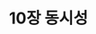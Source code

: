 ---
showBreadCrumbs: true
title: 10장 동시성
# summary: Chapter 10：Concurrency
summary: 스레드는 여러 활동을 동시에 수행할 수 있게 해준다. 하지만 동시성 프로그래밍은 단일 스레드 프로그래밍보다 어렵다. 잘못된 수 있는 일이 늘어나고 문제를 재현하기도 어려워지기 때문이다. 그렇다고 동시성 프로그래밍으로부터 언제까지나 도망 다닐 수는 없다. 자바 플랫폼 자체에 내재되어 있을 뿐 아니라, 오늘날 어디서나 쓰이는 멀티코어 프로세서의 힘을 제대로 활용하려면 반드시 내 것으로 만들어야만 하는 기술익 때문이다. 그래서 이번 장에는 동시성 프로그램을 명확하고 정확하게 만들고 잘 문서화하는 데 도움이 도는 조언들을 담았다.
description: 스레드는 여러 활동을 동시에 수행할 수 있게 해준다. 하지만 동시성 프로그래밍은 단일 스레드 프로그래밍보다 어렵다. 잘못된 수 있는 일이 늘어나고 문제를 재현하기도 어려워지기 때문이다. 그렇다고 동시성 프로그래밍으로부터 언제까지나 도망 다닐 수는 없다. 자바 플랫폼 자체에 내재되어 있을 뿐 아니라, 오늘날 어디서나 쓰이는 멀티코어 프로세서의 힘을 제대로 활용하려면 반드시 내 것으로 만들어야만 하는 기술익 때문이다. 그래서 이번 장에는 동시성 프로그램을 명확하고 정확하게 만들고 잘 문서화하는 데 도움이 도는 조언들을 담았다.
icon: <svg role="img" viewBox="0 0 24 24" xmlns="http://www.w3.org/2000/svg"><title>Java</title><path d="M8.851 18.56s-.917.534.653.714c1.902.218 2.874.187 4.969-.211 0 0 .552.346 1.321.646-4.699 2.013-10.633-.118-6.943-1.149M8.276 15.933s-1.028.761.542.924c2.032.209 3.636.227 6.413-.308 0 0 .384.389.987.602-5.679 1.661-12.007.13-7.942-1.218M13.116 11.475c1.158 1.333-.304 2.533-.304 2.533s2.939-1.518 1.589-3.418c-1.261-1.772-2.228-2.652 3.007-5.688 0-.001-8.216 2.051-4.292 6.573M19.33 20.504s.679.559-.747.991c-2.712.822-11.288 1.069-13.669.033-.856-.373.75-.89 1.254-.998.527-.114.828-.093.828-.093-.953-.671-6.156 1.317-2.643 1.887 9.58 1.553 17.462-.7 14.977-1.82M9.292 13.21s-4.362 1.036-1.544 1.412c1.189.159 3.561.123 5.77-.062 1.806-.152 3.618-.477 3.618-.477s-.637.272-1.098.587c-4.429 1.165-12.986.623-10.522-.568 2.082-1.006 3.776-.892 3.776-.892M17.116 17.584c4.503-2.34 2.421-4.589.968-4.285-.355.074-.515.138-.515.138s.132-.207.385-.297c2.875-1.011 5.086 2.981-.928 4.562 0-.001.07-.062.09-.118M14.401 0s2.494 2.494-2.365 6.33c-3.896 3.077-.888 4.832-.001 6.836-2.274-2.053-3.943-3.858-2.824-5.539 1.644-2.469 6.197-3.665 5.19-7.627M9.734 23.924c4.322.277 10.959-.153 11.116-2.198 0 0-.302.775-3.572 1.391-3.688.694-8.239.613-10.937.168 0-.001.553.457 3.393.639"/></svg>
---